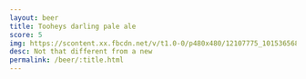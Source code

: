 ```yaml
---
layout: beer
title: Tooheys darling pale ale
score: 5
img: https://scontent.xx.fbcdn.net/v/t1.0-0/p480x480/12107775_10153656864253745_3676978926907656134_n.jpg?oh=861bcc8be123ed61d118325ab4d2179b&oe=590FA773
desc: Not that different from a new
permalink: /beer/:title.html
---
```


